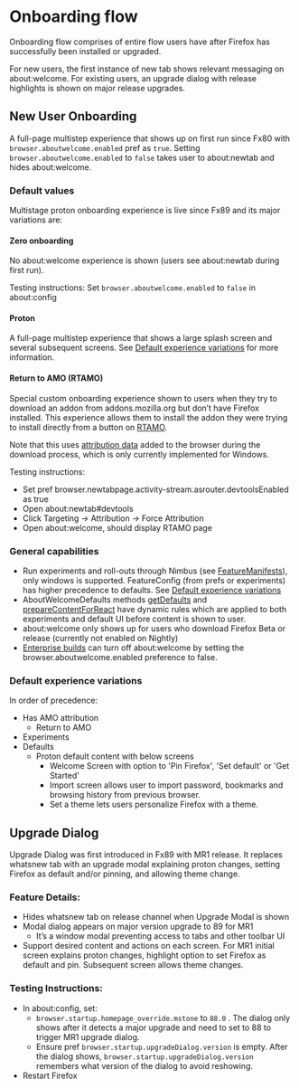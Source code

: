 # Onboarding flow

Onboarding flow comprises of entire flow users have after Firefox has successfully been installed or upgraded.

For new users, the first instance of new tab shows relevant messaging on about:welcome. For existing users, an upgrade dialog with release highlights is shown on major release upgrades.


## New User Onboarding

A full-page multistep experience that shows up on first run since Fx80 with `browser.aboutwelcome.enabled` pref as `true`. Setting `browser.aboutwelcome.enabled` to `false` takes user to about:newtab and hides about:welcome.

### Default values

Multistage proton onboarding experience is live since Fx89 and its major variations are:

#### Zero onboarding

No about:welcome experience is shown (users see about:newtab during first run).

Testing instructions: Set `browser.aboutwelcome.enabled` to `false` in about:config

#### Proton

A full-page multistep experience that shows a large splash screen and several subsequent screens. See [Default experience variations](#default-experience-variations) for more information.

#### Return to AMO (RTAMO)

Special custom onboarding experience shown to users when they try to download an addon from addons.mozilla.org but don’t have Firefox installed. This experience allows them to install the addon they were trying to install directly from a button on [RTAMO](https://docs.google.com/document/d/1QOJ8P0xQbdynAmEzOIx8I5qARwA-VqmOMpHzK9h9msg/edit?usp=sharing).

Note that this uses [attribution data](https://docs.google.com/document/d/1zB5zwiyNVOiTD4I3aZ-Wm8KFai9nnWuRHsPg-NW4tcc/edit#heading=h.szk066tfte4n) added to the browser during the download process, which is only currently implemented for Windows.

Testing instructions:
- Set pref browser.newtabpage.activity-stream.asrouter.devtoolsEnabled as true
- Open about:newtab#devtools
- Click Targeting -> Attribution -> Force Attribution
- Open about:welcome, should display RTAMO page

### General capabilities
- Run experiments and roll-outs through Nimbus (see [FeatureManifests](https://searchfox.org/mozilla-central/rev/5e955a47c4af398e2a859b34056017764e7a2252/toolkit/components/nimbus/FeatureManifest.js#56)), only windows is supported. FeatureConfig (from prefs or experiments) has higher precedence to defaults. See [Default experience variations](#default-experience-variations)
- AboutWelcomeDefaults methods [getDefaults](https://searchfox.org/mozilla-central/rev/81c32a2ea5605c5cb22bd02d28c362c140b5cfb4/browser/components/newtab/aboutwelcome/lib/AboutWelcomeDefaults.jsm#539) and [prepareContentForReact](https://searchfox.org/mozilla-central/rev/81c32a2ea5605c5cb22bd02d28c362c140b5cfb4/browser/components/newtab/aboutwelcome/lib/AboutWelcomeDefaults.jsm#566) have dynamic rules which are applied to both experiments and default UI before content is shown to user.
- about:welcome only shows up for users who download Firefox Beta or release (currently not enabled on Nightly)
- [Enterprise builds](https://searchfox.org/mozilla-central/rev/5e955a47c4af398e2a859b34056017764e7a2252/browser/components/enterprisepolicies/Policies.jsm#1385) can turn off about:welcome by setting the browser.aboutwelcome.enabled preference to false.

### Default experience variations
In order of precedence:
- Has AMO attribution
   - Return to AMO
- Experiments
- Defaults
  - Proton default content with below screens
    - Welcome Screen with option to 'Pin Firefox', 'Set default' or 'Get Started'
    - Import screen allows user to import password, bookmarks and browsing history from previous browser.
    - Set a theme lets users personalize Firefox with a theme.

## Upgrade Dialog
Upgrade Dialog was first introduced in Fx89 with MR1 release. It replaces whatsnew tab with an upgrade modal explaining proton changes, setting Firefox as default and/or pinning, and allowing theme change.

### Feature Details:
- Hides whatsnew tab on release channel when Upgrade Modal is shown
- Modal dialog appears on major version upgrade to 89 for MR1
  - It’s a window modal preventing access to tabs and other toolbar UI
- Support desired content and actions on each screen. For MR1 initial screen explains proton changes, highlight option to set Firefox as default and pin.  Subsequent screen allows theme changes.

### Testing Instructions:
- In about:config, set:
  - `browser.startup.homepage_override.mstone` to `88.0` . The dialog only shows after it detects a major upgrade and need to set to 88 to trigger MR1 upgrade dialog.
  - Ensure pref `browser.startup.upgradeDialog.version` is empty. After the dialog shows, `browser.startup.upgradeDialog.version` remembers what version of the dialog to avoid reshowing.
- Restart Firefox
